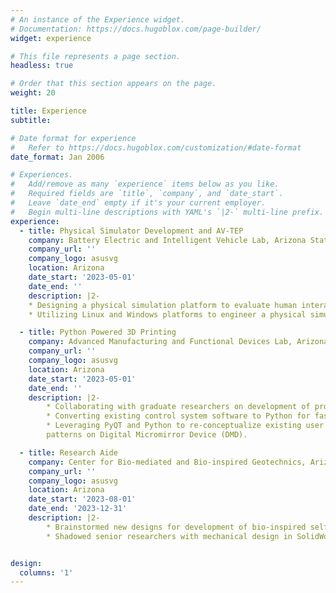 ```yaml
---
# An instance of the Experience widget.
# Documentation: https://docs.hugoblox.com/page-builder/
widget: experience

# This file represents a page section.
headless: true

# Order that this section appears on the page.
weight: 20

title: Experience
subtitle:

# Date format for experience
#   Refer to https://docs.hugoblox.com/customization/#date-format
date_format: Jan 2006

# Experiences.
#   Add/remove as many `experience` items below as you like.
#   Required fields are `title`, `company`, and `date_start`.
#   Leave `date_end` empty if it's your current employer.
#   Begin multi-line descriptions with YAML's `|2-` multi-line prefix.
experience:
  - title: Physical Simulator Development and AV-TEP
    company: Battery Electric and Intelligent Vehicle Lab, Arizona State University
    company_url: ''
    company_logo: asusvg
    location: Arizona
    date_start: '2023-05-01'
    date_end: ''
    description: |2-
    * Designing a physical simulation platform to evaluate human interaction and intervention in autonomous driving algorithms aiding in 2 research projects.
    * Utilizing Linux and Windows platforms to engineer a physical simulator operating 4 devices including a motion platform to replicate the accelerations and operational dynamics of autonomous vehicles within a virtual environment.

  - title: Python Powered 3D Printing
    company: Advanced Manufacturing and Functional Devices Lab, Arizona State University
    company_url: ''
    company_logo: asusvg
    location: Arizona
    date_start: '2023-05-01'
    date_end: ''
    description: |2-
        * Collaborating with graduate researchers on development of projection micro-stereolithography 3-D printers.
        * Converting existing control system software to Python for faster development cycles. (C++, Python, Control Systems).
        * Leveraging PyQT and Python to re-conceptualize existing user interface and to render bitmap components of print into UV 
        patterns on Digital Micromirror Device (DMD).

  - title: Research Aide
    company: Center for Bio-mediated and Bio-inspired Geotechnics, Arizona State University
    company_url: ''
    company_logo: asusvg
    location: Arizona
    date_start: '2023-08-01'
    date_end: '2023-12-31'
    description: |2-
        * Brainstormed new designs for development of bio-inspired self-burrowing robots using SolidWorks.
        * Shadowed senior researchers with mechanical design in SolidWorks and programming along with literature reviews.


design:
  columns: '1'
---
```

